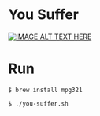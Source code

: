 # You Suffer

[![IMAGE ALT TEXT HERE](https://img.youtube.com/vi/81zBnjh2VT8/0.jpg)](https://www.youtube.com/watch?v=81zBnjh2VT8)

# Run

```
$ brew install mpg321

$ ./you-suffer.sh

```
